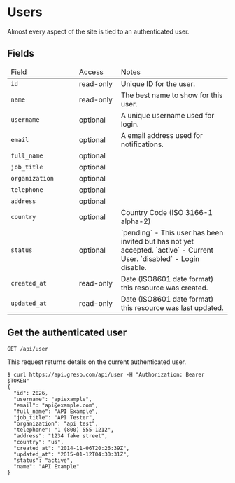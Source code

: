 # Users

Almost every aspect of the site is tied to an authenticated user.

## Fields
<table>
  <thead>
    <tr><td width='140'>Field</td><td width='80'>Access</td><td>Notes</td></tr>
  </thead>
  <tbody>
    <tr><td><code>id</code></td><td>read-only</td><td>Unique ID for the user.
    <tr><td><code>name</code></td><td>read-only</td><td>The best name to show for this user.</td></tr>
    <tr><td><code>username</code></td><td>optional</td><td>A unique username used for login.</td></tr>
    <tr><td><code>email</code></td><td>optional</td><td>A email address used for notifications.</td></tr>
    <tr><td><code>full_name</code></td><td>optional</td><td></td></tr>
    <tr><td><code>job_title</code></td><td>optional</td><td></td></tr>
    <tr><td><code>organization</code></td><td>optional</td><td></td></tr>
    <tr><td><code>telephone</code></td><td>optional</td><td></td></tr>
    <tr><td><code>address</code></td><td>optional</td><td></td></tr>
    <tr><td><code>country</code></td><td>optional</td><td>Country Code (ISO 3166-1 alpha-2)</td></tr>
    <tr><td><code>status</code></td><td>optional</td><td>`pending` - This user has been invited but has not yet accepted. `active` - Current User. `disabled` - Login disable.</td></tr>
    <tr><td><code>created_at</code></td><td>read-only</td><td>Date (ISO8601 date format) this resource was created.</td></tr>
    <tr><td><code>updated_at</code></td><td>read-only</td><td>Date (ISO8601 date format) this resource was last updated.</td></tr>
  </tbody>
</table>

## Get the authenticated user

`GET /api/user`

This request returns details on the current authenticated user.

```shell
$ curl https://api.gresb.com/api/user -H "Authorization: Bearer $TOKEN"
{
  "id": 2026,
  "username": "apiexample",
  "email": "api@example.com",
  "full_name": "API Example",
  "job_title": "API Tester",
  "organization": "api test",
  "telephone": "1 (800) 555-1212",
  "address": "1234 fake street",
  "country": "us",
  "created_at": "2014-11-06T20:26:39Z",
  "updated_at": "2015-01-12T04:30:31Z",
  "status": "active",
  "name": "API Example"
}
```